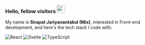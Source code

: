### Hello, fellow visitors <img src="https://media.giphy.com/media/hvRJCLFzcasrR4ia7z/giphy.gif" width="25px">

<p>My name is <strong>Sirapat Jariyanantakul (Mix)</strong>, interested in Front-end development, and here's the tech stack I code with:</p>
<p>
<img alt="React" src="https://img.shields.io/badge/-React-45b8d8?style=flat-square&logo=react&logoColor=white" />
<img alt="Svelte" src="https://img.shields.io/badge/-Svelte-ff3e00?style=flat-square&logo=svelte&logoColor=white"/>
<img alt="TypeScript" src="https://img.shields.io/badge/-TypeScript-007ACC?style=flat-square&logo=typescript&logoColor=white" />

</p>

<!-- fun facts about me:

- 🔭 I’m currently working on ...
- 🌱 I’m currently learning ...
- 👯 I’m looking to collaborate on ...
- 🤔 I’m looking for help with ...
- 💬 Ask me about ...
- 📫 How to reach me: ...
- 😄 Pronouns: ...
- ⚡ Fun fact: ...
-->
